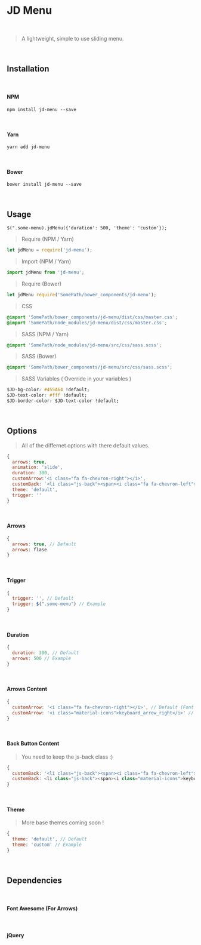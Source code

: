 
# JD Menu

<br>

> A lightweight, simple to use sliding menu.

<br>

## Installation

<br>

#### NPM

```
npm install jd-menu --save
```

<br>

#### Yarn

```
yarn add jd-menu
```

<br>

#### Bower
```
bower install jd-menu --save
```

<br>

## Usage 

```
$(".some-menu).jdMenu({'duration': 500, 'theme': 'custom'});
```

> Require (NPM / Yarn)

```javascript
let jdMenu = require('jd-menu');
```

> Import (NPM / Yarn)

```javascript
import jdMenu from 'jd-menu';
```

> Require (Bower)

```javascript
let jdMenu require('SomePath/bower_components/jd-menu');
```

> CSS

```css
@import 'SomePath/bower_components/jd-menu/dist/css/master.css';
@import 'SomePath/node_modules/jd-menu/dist/css/master.css';
```

> SASS (NPM / Yarn)

```css
@import 'SomePath/node_modules/jd-menu/src/css/sass.scss';
```

> SASS (Bower)

```css
@import 'SomePath/bower_components/jd-menu/src/css/sass.scss';
```

> SASS Variables ( Override in your variables )

```css
$JD-bg-color: #455A64 !default;
$JD-text-color: #fff !default;
$JD-border-color: $JD-text-color !default;
```

<br>

## Options

> All of the differnet options with there default values.

```javascript
{    
  arrows: true,
  animation: 'slide',
  duration: 300,
  customArrow:'<i class="fa fa-chevron-right"></i>',
  customBack: `<li class="js-back"><span><i class="fa fa-chevron-left"></i> Back</span></li>`,
  theme: 'default',
  trigger: ''  
}
```
 
<br>

#### Arrows

```javascript
{
  arrows: true, // Default
  arrows: flase
}
```

<br>

#### Trigger

```javascript
{
  trigger: '', // Default
  trigger: $(".some-menu") // Example
}
```

<br>

#### Duration

```javascript
{
  duration: 300, // Default
  arrows: 500 // Example
}
```

<br>

#### Arrows Content

```javascript
{
  customArrow: '<i class="fa fa-chevron-right"></i>', // Default (Font Awesome)
  customArrow: '<i class="material-icons">keyboard_arrow_right</i>' // Example (Material Icons)
}
```

<br>

#### Back Button Content

> You need to keep the js-back class :)

```javascript
{
  customBack: '<li class="js-back"><span><i class="fa fa-chevron-left"></i> Back</span></li>', // Default
  customBack: <li class="js-back"><span><i class="material-icons">keyboard_arrow_left</i></span></li> // Example
}
```

<br>

#### Theme

> More base themes coming soon !

```javascript
{
  theme: 'default', // Default
  theme: 'custom' // Example
}
```

<br>

## Dependencies

<br>

#### Font Awesome (For Arrows)

<br>

#### jQuery